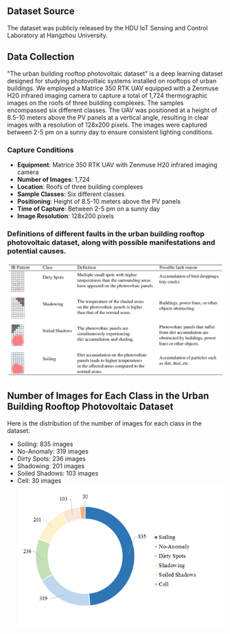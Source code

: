 ## Dataset Source
The dataset was publicly released by the HDU IoT Sensing and Control Laboratory at Hangzhou University.

## Data Collection

"The urban building rooftop photovoltaic dataset" is a deep learning dataset designed for studying photovoltaic systems installed on rooftops of urban buildings. We employed a Matrice 350 RTK UAV equipped with a Zenmuse H20 infrared imaging camera to capture a total of 1,724 thermographic images on the roofs of three building complexes. The samples encompassed six different classes. The UAV was positioned at a height of 8.5-10 meters above the PV panels at a vertical angle, resulting in clear images with a resolution of 128x200 pixels. The images were captured between 2-5 pm on a sunny day to ensure consistent lighting conditions.

### Capture Conditions

- **Equipment**: Matrice 350 RTK UAV with Zenmuse H20 infrared imaging camera
- **Number of Images**: 1,724
- **Location**: Roofs of three building complexes
- **Sample Classes**: Six different classes
- **Positioning**: Height of 8.5-10 meters above the PV panels
- **Time of Capture**: Between 2-5 pm on a sunny day
- **Image Resolution**: 128x200 pixels

### Definitions of different faults in the urban building rooftop photovoltaic dataset, along with possible manifestations and potential causes.
![Definitions](Definitions.png)

## Number of Images for Each Class in the Urban Building Rooftop Photovoltaic Dataset
Here is the distribution of the number of images for each class in the dataset:
- Soiling: 835 images
- No-Anomaly: 319 images
- Dirty Spots: 236 images
- Shadowing: 201 images
- Soiled Shadows: 103 images
- Cell: 30 images
![class_distribution](class_distribution.png)
